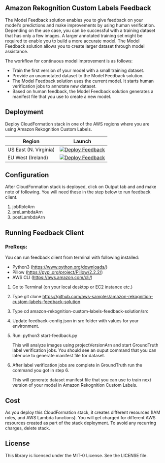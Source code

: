 ## Amazon Rekognition Custom Labels Feedback

The Model Feedback solution enables you to give feedback on your model's predictions and make improvements by using human verification. Depending on the use case, you can be successful with a training dataset that has only a few images. A larger annotated training set might be required to enable you to build a more accurate model. The Model Feedback solution allows you to create larger dataset through model assistance.

The workflow for continuous model improvement is as follows:

- Train the first version of your model with a small training dataset.
- Provide an unannotated dataset to the Model Feedback solution.
- The Model Feedback solution uses the current model. It starts human verification jobs to annotate new dataset.
- Based on human feedback, the Model Feedback solution generates a manifest file that you use to create a new model.

## Deployment

Deploy CloudFormation stack in one of the AWS regions where you are using Amazon Rekognition Custom Labels.

| Region | Launch |
| ------ | ------ |
| US East (N. Virginia) | [![Deploy Feedback](http://docs.aws.amazon.com/AWSCloudFormation/latest/UserGuide/images/cloudformation-launch-stack-button.png)](https://console.aws.amazon.com/cloudformation/home?region=us-east-1#/stacks/create/review?stackName=rekognition-custom-labels-feedback&templateURL=https://aws-workshops-us-east-1.s3.amazonaws.com/rekognition-feedback/cf-rekognition-feedback-use1.yaml) |
| EU West (Ireland) | [![Deploy Feedback](http://docs.aws.amazon.com/AWSCloudFormation/latest/UserGuide/images/cloudformation-launch-stack-button.png)](https://console.aws.amazon.com/cloudformation/home?region=eu-west-1#/stacks/create/review?stackName=rekognition-custom-labels-feedback&templateURL=https://aws-workshops-eu-west-1.s3.amazonaws.com/rekognition-feedback/cf-rekognition-feedback-euw1.yaml) |

## Configuration

After CloudFormation stack is deployed, click on Output tab and and make note of following. You will need these in the step below to run feedback client.

1. jobRoleArn
2. preLambdaArn
3. postLambdaArn

## Running Feedback Client

### PreReqs:
You can run feedback client from terminal with following installed:

- Python3 (https://www.python.org/downloads/)
- Pillow (https://pypi.org/project/Pillow/2.2.2/)
- AWS CLI (https://aws.amazon.com/cli/)

1. Go to Terminal (on your local desktop or EC2 instance etc.)
2. Type git clone https://github.com/aws-samples/amazon-rekognition-custom-labels-feedback-solution
3. Type cd amazon-rekognition-custom-labels-feedback-solution/src
4. Update feedback-config.json in src folder with values for your environment.
5. Run: python3 start-feedback.py
   
    This will analyze images using projectVersionArn and start GroundTruth label verification jobs. You should see an ouput command that you can later use to generate manifest file for dataset.
6. After label verification jobs are complete in GroundTruth run the command you got in step 6.
   
    This will generate dataset manifest file that you can use to train next version of your model in Amazon Rekognition Custom Labels.

## Cost

As you deploy this CloudFormation stack, it creates different resources (IAM roles, and AWS Lambda functions). You will get charged for different AWS resources created as part of the stack deployment. To avoid any recurring charges, delete stack.

## License

This library is licensed under the MIT-0 License. See the LICENSE file.

